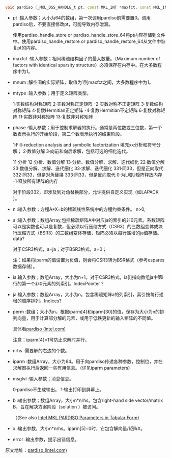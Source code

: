 



```c++
void pardiso (_MKL_DSS_HANDLE_t pt, const MKL_INT *maxfct, const MKL_INT *mnum, const MKL_INT *mtype, const MKL_INT *phase, const MKL_INT *n, const void *a, const MKL_INT *ia, const MKL_INT *ja, MKL_INT *perm, const MKL_INT *nrhs, MKL_INT *iparm, const MKL_INT *msglvl, void *b, void *x, MKL_INT *error);
```

* pt :输入参数；大小为64的数组，第一次调用pardiso前需要置0。调用pardiso后，不要直接修改pt，可能导致内存泄漏。

    使用pardiso_handle_store or pardiso_handle_store_64将pt内容存储到文件中。使用pardiso_handle_restore or pardiso_handle_restore_64从文件中恢复pt的内容。

* maxfct :输入参数；相同稀疏结构因子的最大数量。（Maximum number of factors with identical sparsity structure）必须保存在内存中。在大多数程序中为1。

* mnum :解空间的实际矩阵，取值为1到maxfct之间，大多数程序中为1。

* mtype :输入参数；用于定义矩阵类型。

     1·实数结构对称矩阵 2·实数对称正定矩阵 -2·实数对称不正定矩阵 3·复数结构对称矩阵 4·复数Hermitian正定矩阵     -4·复数Hermitian不定矩阵 6·复数对称矩阵 11·实数非对称矩阵 13·复数非对称矩阵

* phase :输入参数；用于控制求解器的执行。通常是两位数或三位数，第一个数表示执行的开始阶段，第二个数表示执行的结束阶段。

    1·Fill-reduction analysis and symbolic factorization  填充xx分析和符号分解； 2·数值分解  3·向前和向后求解，包括可选的细化迭代。

    11·分析 12·分析、数值分解 13·分析、数值分解、求解、迭代细化 22·数值分解 23·数值分解、求解、迭代细化 33·求解、迭代细化 331·同33，但是正向取代 332·同33，但是对角替换 333·同33，但是反向取代 0·为L和U矩阵释放内存 -1·释放所有矩阵的内存

    对于阶段332，即涉及到对角替换部分，允许提供自定义实现（如LAPACK ）。

* n :输入参数；方程A*X=b的稀疏线性系统中的方程约束条件。 n>0;

* a :输入参数；数组Array,包括稀疏矩阵A中对应ja的索引的非0元素。系数矩阵可以是实数也可以是复数，但必须以行压缩方式（CSR3）的三数组变体或块行压缩方式（BSR3）的三数组变体存储，矩阵必须以每行递增的ja值存储。data?

    对于CSR3格式，a=ja；对于BSR3格式，a=0；

    注：如果将iparm的值设置为负值，则会将CSR3转为BSR格式（参考espares数据存储）。

* ia:输入参数；数组Array，大小为n+1。对于CSR3格式，ia[i]指向数组ja中第i行的第一个非0元素的列索引。IndexPointer？

* ja:输入参数；数组Array，大小为n。包含稀疏矩阵a的列索引，索引按每行递增的顺序排列。Indices?

* perm :数组；大小为n，根据iparm[4]和iparm[30]的值，保存为大小为n的排列向量，用于计算部分解的元素，或用于低秩更新的输入矩阵的不同值。

    具体看[pardiso (intel.com)](https://www.intel.com/content/www/us/en/docs/onemkl/developer-reference-c/2023-0/pardiso.html#GUID-431916D5-B76D-48A1-ABB5-1A0613FDC0FA)

    注意：iparm[4]=1可防止求解时并行。

* nrhs :需要解的右边的个数。

* iparm :数组Array，大小为64。用于向pardiso传递各种参数，控制位，并在求解器执行后返回一些有用信息。（详见iparm parameters）

* msglvl :输入参数；消息信息。

    0·pardiso不生成输出。 1·输出打印到屏幕上。

* b :输出参数；数组Array，大小n*nrhs。包含right-hand side vector/matrix B，旨在解决方案阶段（solution ）被访问。

    （(See also [Intel MKL PARDISO Parameters in Tabular Form](https://www.intel.com/content/www/us/en/docs/onemkl/developer-reference-c/2023-0/onemkl-pardiso-parameters-in-tabular-form.html#GUID-E1E2E435-241F-47CB-83D5-9322CA21473E)）

* x :输出参数，大小n*nrhs。iparm[5]=0时，它包含解向量/矩阵X。
* error :输出参数，提示出错信息。

原文地址：[pardiso (intel.com)](https://www.intel.com/content/www/us/en/docs/onemkl/developer-reference-c/2023-0/pardiso.html#GUID-431916D5-B76D-48A1-ABB5-1A0613FDC0FA)
